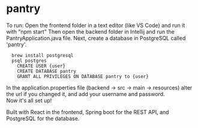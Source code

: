 # pantry
To run:
Open the frontend folder in a text editor (like VS Code) and run it with "npm start"
Then open the backend folder in Intellij and run the PantryApplication.java file.
Next, create a database in PostgreSQL called 'pantry'.
```
  brew install postgresql
  psql postgres
    CREATE USER {user}
    CREATE DATABASE pantry
    GRANT ALL PRIVILEGES ON DATABASE pantry to {user}
```
In the application.properties file (backend -> src -> main -> resources) alter the url if you changed it, and add your username and password.  
Now it's all set up!

Built with React in the frontend, Spring boot for the REST API, and PostgreSQL for the database.
